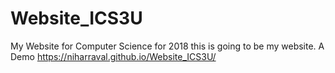 # Website_ICS3U
My Website for Computer Science for 2018
this is going to be my website. A Demo
https://niharraval.github.io/Website_ICS3U/
